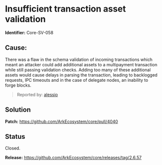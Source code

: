 # Insufficient transaction asset validation
**Identifier:** Core-SV-058
## Cause:
There was a flaw in the schema validation of incoming transactions which meant an attacker could add additional assets to a multipayment transaction while still passing validation checks. Adding too many of these additional assets would cause delays in parsing the transaction, leading to backlogged requests, IPC timeouts and in the case of delegate nodes, an inability to forge blocks.
>Reported by: [alessio](https://github.com/alessiodf)
## Solution
**Patch:** https://github.com/ArkEcosystem/core/pull/4040
## Status
Closed.

**Release:** https://github.com/ArkEcosystem/core/releases/tag/2.6.57